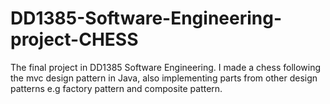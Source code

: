# DD1385-Software-Engineering-project-CHESS
The final project in DD1385 Software Engineering. I made a chess following the mvc design pattern in Java, also implementing parts from other design patterns e.g factory pattern and composite pattern. 
